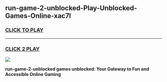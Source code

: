 
## run-game-2-unblocked-Play-Unblocked-Games-Online-xac7l
<h3>
<a href="https://premium76.site?title=run-game-2-unblocked&ref=25A">CLICK TO PLAY</a></h3>
<hr>

<h3>
<a href="https://premium76.site?title=run-game-2-unblocked&ref=25A">CLICK 2 PLAY</a>
  
</h3>

<a href="https://premium76.site?title=run-game-2-unblocked&ref=25A"><img src="https://clearcache.store/games.png"></a>


**run-game-2-unblocked games unblocked: Your Gateway to Fun and Accessible Online Gaming**
